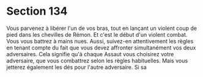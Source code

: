 # Section 134

Vous parvenez à libérer l'un de vos bras, tout en lançant un 
violent coup de pied dans les chevilles de Rémon. Et c'est le 
début d'un violent combat. Vous vous battrez à mains nues. 
Aussi, suivez-en attentivement les règles en tenant compte du 
fait que vous devez affronter simultanément vos deux 
adversaires. Cela signifie qu'à chaque Assaut vous choisirez votre 
adversaire, que vous combattrez selon les règles habituelles. 
Mais vous jetterez également les dés pour l'autre adversaire. Si sa
